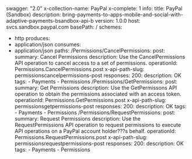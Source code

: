 swagger: "2.0"
x-collection-name: PayPal
x-complete: 1
info:
  title: PayPal (Sandbox)
  description: bring-payments-to-apps-mobile-and-social-with-adaptive-payments-bsandbox-api-b
  version: 1.0.0
host: svcs.sandbox.paypal.com
basePath: /
schemes:
- http
produces:
- application/json
consumes:
- application/json
paths:
  /Permissions/CancelPermissions:
    post:
      summary: Cancel Permissions
      description: Use the CancelPermissions API operation to cancel access to a set
        of permissions.
      operationId: Permissions.CancelPermissions.post
      x-api-path-slug: permissionscancelpermissions-post
      responses:
        200:
          description: OK
      tags:
      - Payments
      - Permissions
  /Permissions/GetPermissions:
    post:
      summary: Get Permissions
      description: Use the GetPermissons API operation to obtain the permissions associated
        with an access token.
      operationId: Permissions.GetPermissions.post
      x-api-path-slug: permissionsgetpermissions-post
      responses:
        200:
          description: OK
      tags:
      - Payments
      - Permissions
  /Permissions/RequestPermissions:
    post:
      summary: Request Permissions
      description: Use the RequestPermissions API operation to request permissions
        to execute API operations on a PayPal account holder???s behalf.
      operationId: Permissions.RequestPermissions.post
      x-api-path-slug: permissionsrequestpermissions-post
      responses:
        200:
          description: OK
      tags:
      - Payments
      - Permissions